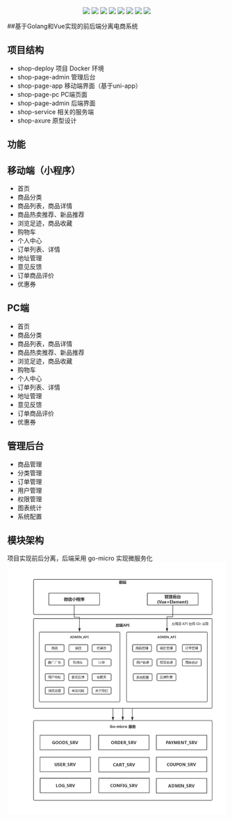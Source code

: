 
<div align=center>
<img src="https://img.shields.io/badge/vue-2.6.10-brightgreen"/>
<img src="https://img.shields.io/badge/element--ui-2.12.0-green"/>
<img src="https://img.shields.io/badge/golang-1.15-blue"/>
<img src="https://img.shields.io/badge/gin-1.10-red"/>
<img src="https://img.shields.io/badge/gomicro-3.5-red"/>
<img src="https://img.shields.io/badge/vue-2.0-blue"/>
<img src="https://img.shields.io/badge/uni-app-1.0-blue"/>
<img src="https://img.shields.io/badge/docker-2.0-blue"/>
</div>

##基于Golang和Vue实现的前后端分离电商系统  

## 项目结构

- shop-deploy 项目 Docker 环境
- shop-page-admin  管理后台
- shop-page-app   移动端界面（基于uni-app）
- shop-page-pc    PC端页面
- shop-page-admin 后端界面
- shop-service   相关的服务端
- shop-axure    原型设计



## 功能

## 移动端（小程序）
- 首页
- 商品分类
- 商品列表，商品详情
- 商品热卖推荐、新品推荐
- 浏览足迹，商品收藏
- 购物车
- 个人中心
- 订单列表、详情
- 地址管理
- 意见反馈
- 订单商品评价
- 优惠券

## PC端 
- 首页
- 商品分类
- 商品列表，商品详情
- 商品热卖推荐、新品推荐
- 浏览足迹，商品收藏
- 购物车
- 个人中心
- 订单列表、详情
- 地址管理
- 意见反馈
- 订单商品评价
- 优惠券

## 管理后台

- 商品管理
- 分类管理
- 订单管理
- 用户管理
- 权限管理
- 图表统计
- 系统配置

                                                                                                                                                      
## 模块架构


项目实现前后分离，后端采用 go-micro 实现微服务化
![架构设计](./design.png)


                                                                                                                                                                                                        